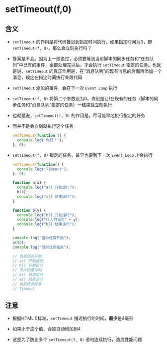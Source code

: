 # setTimeout(f,0)

## 含义

+ `setTimeout` 的作用是将代码推迟到指定时间执行，如果指定时间为0，即 `setTimeout(f, 0)`，那么会立刻执行吗？

+ 答案是不会。因为上一段说过，必须要等到当前脚本的同步任务和“任务队列”中已有的事件，全部处理完以后，才会执行 `setTimeout` 指定的任务。也就是说，`setTimeout` 的真正作用是，在“消息队列”的现有消息的后面再添加一个消息，规定在指定时间执行某段代码

+ `setTimeout` 添加的事件，会在下一次 `Event Loop` 执行

+ `setTimeout(f, 0)` 将第二个参数设为0，作用是让f在现有的任务（脚本的同步任务和“消息队列”指定的任务）一结束就立刻执行

+ 也就是说，`setTimeout(f, 0)` 的作用是，尽可能早地执行指定的任务

+ 而并不是会立刻就执行这个任务

  ```js
  setTimeout(function () {
    console.log('你好！');
  }, 0);
  ```

+ `setTimeout(f, 0)` 指定的任务，最早也要到下一次 `Event Loop` 才会执行

  ```js
  setTimeout(function() {
    console.log("Timeout");
  }, 0);

  function a(x) {
    console.log("a() 开始运行");
    b(x);
    console.log("a() 结束运行");
  }

  function b(y) {
    console.log("b() 开始运行");
    console.log("传入的值为" + y);
    console.log("b() 结束运行");
  }

  console.log("当前任务开始");
  a(42);
  console.log("当前任务结束");

  // 当前任务开始
  // a() 开始运行
  // b() 开始运行
  // 传入的值为42
  // b() 结束运行
  // a() 结束运行
  // 当前任务结束
  // Timeout
  ```

## 注意

+ 根据HTML 5标准，`setTimeout` 推迟执行的时间，**最少**是4毫秒

+ 如果小于这个值，会被自动增加到4

+ 这是为了防止多个 `setTimeout(f, 0)` 语句连续执行，造成性能问题

